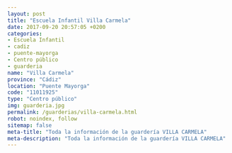 ```yaml
---
layout: post
title: "Escuela Infantil Villa Carmela"
date: 2017-09-20 20:57:05 +0200
categories:
- Escuela Infantil
- cadiz
- puente-mayorga
- Centro público
- guarderia
name: "Villa Carmela"
province: "Cádiz"
location: "Puente Mayorga"
code: "11011925"
type: "Centro público"
img: guarderia.jpg
permalink: /guarderias/villa-carmela.html
robot: noindex, follow
sitemap: false
meta-title: "Toda la información de la guardería VILLA CARMELA"
meta-description: "Toda la información de la guardería VILLA CARMELA"
---
```

